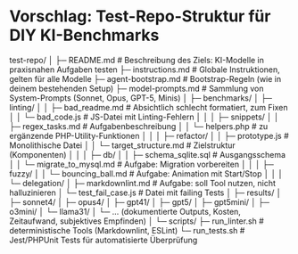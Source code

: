 # Vorschlag: Test-Repo-Struktur für DIY KI-Benchmarks

test-repo/
│
├─ README.md                  # Beschreibung des Ziels: KI-Modelle in praxisnahen Aufgaben testen
├─ instructions.md             # Globale Instruktionen, gelten für alle Modelle
├─ agent-bootstrap.md          # Bootstrap-Regeln (wie in deinem bestehenden Setup)
├─ model-prompts.md            # Sammlung von System-Prompts (Sonnet, Opus, GPT-5, Minis)
│
├─ benchmarks/
│   ├─ linting/
│   │   ├─ bad_readme.md       # Absichtlich schlecht formatiert, zum Fixen
│   │   └─ bad_code.js         # JS-Datei mit Linting-Fehlern
│   │
│   ├─ snippets/
│   │   ├─ regex_tasks.md      # Aufgabenbeschreibung
│   │   └─ helpers.php         # zu ergänzende PHP-Utility-Funktionen
│   │
│   ├─ refactor/
│   │   ├─ prototype.js        # Monolithische Datei
│   │   └─ target_structure.md # Zielstruktur (Komponenten)
│   │
│   ├─ db/
│   │   ├─ schema_sqlite.sql   # Ausgangsschema
│   │   └─ migrate_to_mysql.md # Aufgabe: Migration vorbereiten
│   │
│   ├─ fuzzy/
│   │   └─ bouncing_ball.md    # Aufgabe: Animation mit Start/Stop
│   │
│   └─ delegation/
│       ├─ markdownlint.md     # Aufgabe: soll Tool nutzen, nicht halluzinieren
│       └─ test_fail_case.js   # Datei mit failing Tests
│
├─ results/
│   ├─ sonnet4/
│   ├─ opus4/
│   ├─ gpt41/
│   ├─ gpt5/
│   ├─ gpt5mini/
│   ├─ o3mini/
│   └─ llama31/
│       └─ … (dokumentierte Outputs, Kosten, Zeitaufwand, subjektives Empfinden)
│
└─ scripts/
    ├─ run_linter.sh           # deterministische Tools (Markdownlint, ESLint)
    └─ run_tests.sh            # Jest/PHPUnit Tests für automatisierte Überprüfung
